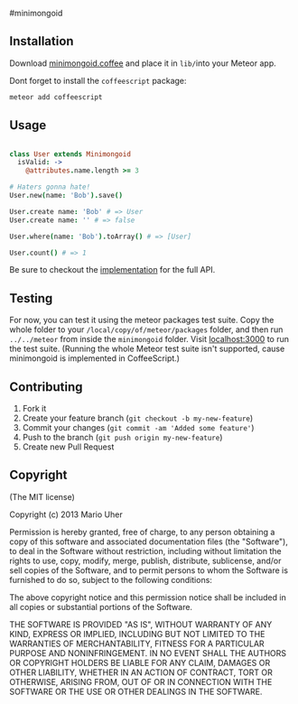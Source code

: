 #minimongoid

## Installation

Download [minimongoid.coffee](https://github.com/madmaniak/minimongoid/blob/master/minimongoid.coffee) and place it in ```lib/```into your Meteor app.

Dont forget to install the `coffeescript` package:

```sh
meteor add coffeescript
```

## Usage

```coffeescript

class User extends Minimongoid
  isValid: ->
    @attributes.name.length >= 3

# Haters gonna hate!
User.new(name: 'Bob').save()

User.create name: 'Bob' # => User
User.create name: '' # => false

User.where(name: 'Bob').toArray() # => [User]

User.count() # => 1
```

Be sure to checkout the [implementation](https://github.com/haihappen/minimongoid/blob/master/minimongoid.coffee) for the full API.

## Testing

For now, you can test it using the meteor packages test suite. Copy the whole folder to your `/local/copy/of/meteor/packages` folder, and then run `../../meteor` from inside the `minimongoid` folder. Visit [localhost:3000](localhost:3000) to run the test suite. (Running the whole Meteor test suite isn't supported, cause minimongoid is implemented in CoffeeScript.)

## Contributing

1. Fork it
2. Create your feature branch (`git checkout -b my-new-feature`)
3. Commit your changes (`git commit -am 'Added some feature'`)
4. Push to the branch (`git push origin my-new-feature`)
5. Create new Pull Request

## Copyright

(The MIT license)

Copyright (c) 2013 Mario Uher

Permission is hereby granted, free of charge, to any person obtaining
a copy of this software and associated documentation files (the
"Software"), to deal in the Software without restriction, including
without limitation the rights to use, copy, modify, merge, publish,
distribute, sublicense, and/or sell copies of the Software, and to
permit persons to whom the Software is furnished to do so, subject to
the following conditions:

The above copyright notice and this permission notice shall be
included in all copies or substantial portions of the Software.

THE SOFTWARE IS PROVIDED "AS IS", WITHOUT WARRANTY OF ANY KIND,
EXPRESS OR IMPLIED, INCLUDING BUT NOT LIMITED TO THE WARRANTIES OF
MERCHANTABILITY, FITNESS FOR A PARTICULAR PURPOSE AND
NONINFRINGEMENT. IN NO EVENT SHALL THE AUTHORS OR COPYRIGHT HOLDERS BE
LIABLE FOR ANY CLAIM, DAMAGES OR OTHER LIABILITY, WHETHER IN AN ACTION
OF CONTRACT, TORT OR OTHERWISE, ARISING FROM, OUT OF OR IN CONNECTION
WITH THE SOFTWARE OR THE USE OR OTHER DEALINGS IN THE SOFTWARE.
